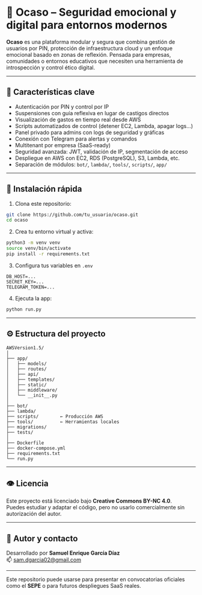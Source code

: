 # 🌅 Ocaso – Seguridad emocional y digital para entornos modernos

**Ocaso** es una plataforma modular y segura que combina gestión de usuarios por PIN, protección de infraestructura cloud y un enfoque emocional basado en zonas de reflexión. Pensada para empresas, comunidades o entornos educativos que necesiten una herramienta de introspección y control ético digital.

---

## 🧠 Características clave

- Autenticación por PIN y control por IP
- Suspensiones con guía reflexiva en lugar de castigos directos
- Visualización de gastos en tiempo real desde AWS
- Scripts automatizados de control (detener EC2, Lambda, apagar logs…)
- Panel privado para admins con logs de seguridad y gráficas
- Conexión con Telegram para alertas y comandos
- Multitenant por empresa (SaaS-ready)
- Seguridad avanzada: JWT, validación de IP, segmentación de acceso
- Despliegue en AWS con EC2, RDS (PostgreSQL), S3, Lambda, etc.
- Separación de módulos: `bot/`, `lambda/`, `tools/`, `scripts/`, `app/`

---

## 🚀 Instalación rápida

1. Clona este repositorio:

```bash
git clone https://github.com/tu_usuario/ocaso.git
cd ocaso
```

2. Crea tu entorno virtual y activa:

```bash
python3 -m venv venv
source venv/bin/activate
pip install -r requirements.txt
```

3. Configura tus variables en `.env`

```env
DB_HOST=...
SECRET_KEY=...
TELEGRAM_TOKEN=...
```

4. Ejecuta la app:

```bash
python run.py
```

---

## ⚙️ Estructura del proyecto

```
AWSVersion1.5/
│
├── app/
│   ├── models/
│   ├── routes/
│   ├── api/
│   ├── templates/
│   ├── static/
│   ├── middleware/
│   └── __init__.py
│
├── bot/
├── lambda/
├── scripts/        ← Producción AWS
├── tools/          ← Herramientas locales
├── migrations/
├── tests/
│
├── Dockerfile
├── docker-compose.yml
├── requirements.txt
└── run.py
```

---

## 👁️ Licencia

Este proyecto está licenciado bajo **Creative Commons BY-NC 4.0**.  
Puedes estudiar y adaptar el código, pero no usarlo comercialmente sin autorización del autor.

---

## 🤝 Autor y contacto

Desarrollado por **Samuel Enrique García Díaz**  
📫 [sam.dgarcia02@gmail.com](mailto:sam.dgarcia02@gmail.com)

---

Este repositorio puede usarse para presentar en convocatorias oficiales como el **SEPE** o para futuros despliegues SaaS reales.
